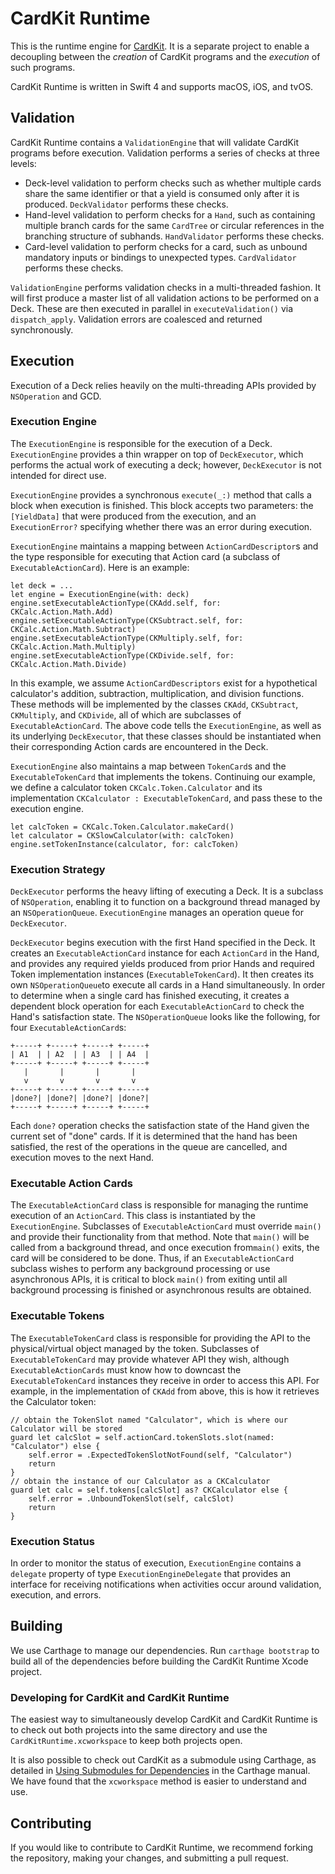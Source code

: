 # CardKit Runtime

This is the runtime engine for [CardKit](https://github.com/CardKit/cardkit). It is a separate project to enable a decoupling between the *creation* of CardKit programs and the *execution* of such programs.

CardKit Runtime is written in Swift 4 and supports macOS, iOS, and tvOS.

## Validation

CardKit Runtime contains a `ValidationEngine` that will validate CardKit programs before execution. Validation performs a series of checks at three levels:

* Deck-level validation to perform checks such as whether multiple cards share the same identifier or that a yield is consumed only after it is produced. `DeckValidator` performs these checks.
* Hand-level validation to perform checks for a `Hand`, such as containing multiple branch cards for the same `CardTree` or circular references in the branching structure of subhands. `HandValidator` performs these checks.
* Card-level validation to perform checks for a card, such as unbound mandatory inputs or bindings to unexpected types. `CardValidator` performs these checks.

`ValidationEngine` performs validation checks in a multi-threaded fashion. It will first produce a master list of all validation actions to be performed on a Deck. These are then executed in parallel in `executeValidation()` via `dispatch_apply`. Validation errors are coalesced and returned synchronously.

## Execution

Execution of a Deck relies heavily on the multi-threading APIs provided by `NSOperation` and GCD.

### Execution Engine

The `ExecutionEngine` is responsible for the execution of a Deck. `ExecutionEngine` provides a thin wrapper on top of `DeckExecutor`, which performs the actual work of executing a deck; however, `DeckExecutor` is not intended for direct use.

`ExecutionEngine` provides a synchronous `execute(_:)` method that calls a block when execution is finished. This block accepts two parameters: the `[YieldData]` that were produced from the execution, and an `ExecutionError?` specifying whether there was an error during execution.

`ExecutionEngine` maintains a mapping between `ActionCardDescriptor`s and the type responsible for executing that Action card (a subclass of `ExecutableActionCard`). Here is an example:

```
let deck = ...
let engine = ExecutionEngine(with: deck)
engine.setExecutableActionType(CKAdd.self, for: CKCalc.Action.Math.Add)
engine.setExecutableActionType(CKSubtract.self, for: CKCalc.Action.Math.Subtract)
engine.setExecutableActionType(CKMultiply.self, for: CKCalc.Action.Math.Multiply)
engine.setExecutableActionType(CKDivide.self, for: CKCalc.Action.Math.Divide)
```

In this example, we assume `ActionCardDescriptors` exist for a hypothetical calculator's addition, subtraction, multiplication, and division functions. These methods will be implemented by the classes `CKAdd`, `CKSubtract`, `CKMultiply`, and `CKDivide`, all of which are subclasses of `ExecutableActionCard`. The above code tells the `ExecutionEngine`, as well as its underlying `DeckExecutor`, that these classes should be instantiated when their corresponding Action cards are encountered in the Deck.

`ExecutionEngine` also maintains a map between `TokenCard`s and the `ExecutableTokenCard` that implements the tokens. Continuing our example, we define a calculator token `CKCalc.Token.Calculator` and its implementation `CKCalculator : ExecutableTokenCard`, and pass these to the execution engine.

```
let calcToken = CKCalc.Token.Calculator.makeCard()
let calculator = CKSlowCalculator(with: calcToken)
engine.setTokenInstance(calculator, for: calcToken)
```

### Execution Strategy

`DeckExecutor` performs the heavy lifting of executing a Deck. It is a subclass of `NSOperation`, enabling it to function on a background thread managed by an `NSOperationQueue`. `ExecutionEngine` manages an operation queue for `DeckExecutor`.

`DeckExecutor` begins execution with the first Hand specified in the Deck. It creates an `ExecutableActionCard` instance for each `ActionCard` in the Hand, and provides any required yields produced from prior Hands and required Token implementation instances (`ExecutableTokenCard`). It then creates its own `NSOperationQueue`to execute all cards in a Hand simultaneously. In order to determine when a single card has finished executing, it creates a dependent block operation for each `ExecutableActionCard` to check the Hand's satisfaction state. The `NSOperationQueue` looks like the following, for four `ExecutableActionCard`s:

```
+-----+ +-----+ +-----+ +-----+
| A1  | | A2  | | A3  | | A4  |
+-----+ +-----+ +-----+ +-----+
   |       |       |       |
   v       v       v       v
+-----+ +-----+ +-----+ +-----+
|done?| |done?| |done?| |done?|
+-----+ +-----+ +-----+ +-----+
```

Each `done?` operation checks the satisfaction state of the Hand given the current set of "done" cards. If it is determined that the hand has been satisfied, the rest of the operations in the queue are cancelled, and execution moves to the next Hand.

### Executable Action Cards

The `ExecutableActionCard` class is responsible for managing the runtime execution of an `ActionCard`. This class is instantiated by the `ExecutionEngine`. Subclasses of `ExecutableActionCard` must override `main()` and provide their functionality from that method. Note that `main()` will be called from a background thread, and once execution from`main()` exits, the card will be considered to be done. Thus, if an `ExecutableActionCard` subclass wishes to perform any background processing or use asynchronous APIs, it is critical to block `main()` from exiting until all background processing is finished or asynchronous results are obtained.

### Executable Tokens

The `ExecutableTokenCard` class is responsible for providing the API to the physical/virtual object managed by the token. Subclasses of `ExecutableTokenCard` may provide whatever API they wish, although `ExecutableActionCards` must know how to downcast the `ExecutableTokenCard` instances they receive in order to access this API. For example, in the implementation of `CKAdd` from above, this is how it retrieves the Calculator token:

```
// obtain the TokenSlot named "Calculator", which is where our Calculator will be stored
guard let calcSlot = self.actionCard.tokenSlots.slot(named: "Calculator") else {
	self.error = .ExpectedTokenSlotNotFound(self, "Calculator")
	return
}
// obtain the instance of our Calculator as a CKCalculator
guard let calc = self.tokens[calcSlot] as? CKCalculator else {
	self.error = .UnboundTokenSlot(self, calcSlot)
	return
}
```

### Execution Status

In order to monitor the status of execution, `ExecutionEngine` contains a `delegate` property of type `ExecutionEngineDelegate` that provides an interface for receiving notifications when activities occur around validation, execution, and errors.


## Building

We use Carthage to manage our dependencies. Run `carthage bootstrap` to build all of the dependencies before building the CardKit Runtime Xcode project.

### Developing for CardKit and CardKit Runtime

The easiest way to simultaneously develop CardKit and CardKit Runtime is to check out both projects into the same directory and use the `CardKitRuntime.xcworkspace` to keep both projects open.

It is also possible to check out CardKit as a submodule using Carthage, as detailed in [Using Submodules for Dependencies](https://github.com/Carthage/Carthage#using-submodules-for-dependencies) in the Carthage manual. We have found that the `xcworkspace` method is easier to understand and use.

## Contributing

If you would like to contribute to CardKit Runtime, we recommend forking the repository, making your changes, and submitting a pull request.

